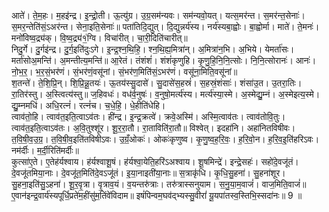 

  
आते॑। ते॒म॒हः। म॒हइ॑न्द्र। इ॒न्द्रो॒ती। ऊ॒त्यु॑ग्र। उ॒ग्र॒सम॑न्यवः। सम॑न्यवो॒यत्। यत्स॒मर॑न्त। स॒मर॑न्त॒सेनाः॑। स॒मर॒न्तेति॑सं॒ऽअर॑न्त। सेना॒इति॒सेनाः॑॥ पता॑तिदि॒द्युत्। दि॒द्युन्नर्य॑स्य। नर्य॑स्यबा॒ह्वोः। बा॒ह्वोर्मा। माते॑। ते॒मनः॑। मनो॑विष्व॒द्र्य॑क्। वि॒ष्व॒द्र्य॑१॒॑ग्वि। विचा॑रीत्। चा॒री॒दिति॑चारीत्॥  
निदु॒र्गे। दु॒र्गइ॑न्द्र। दु॒र्ग॒इति॑दुःऽगे। इ॒न्द्र॒श्न॒थि॒हि॒। श्न॒थि॒ह्य॒मित्रा॑न्। अ॒मित्रा॑न॒भि। अ॒भिये। येमर्ता॑सः। मर्ता॑सोअ॒मन्ति॑। अ॒मन्तीत्य॒मन्ति॑॥ आ॒रेतं। तंशंशं॑। शंशं॑कृणुहि। कृ॒णु॒हि॒नि॒नि॒त्सोः। नि॒नि॒त्सोरानः॑। आनः॑। नो॒भ॒र॒। भ॒र॒सं॒भर॑णं। सं॒भर॑णं॒वसू॑नां। सं॒भर॑ण॒मिति॑सं॒ऽभर॑णं। वसू॑ना॒मिति॒वसू॑नां॥  
श॒तन्ते॑। ते॒शि॒प्रि॒न्। शि॒प्रि॒न्नू॒तयः॑। ऊ॒तय॑स्सु॒दासे॑। सु॒दासे॑स॒हस्रं॑। स॒हस्रं॒शंसाः॑। शंसा॑उ॒त। उ॒तरा॒तिः। रा॒तिर॑स्तु। अ॒स्त्वित्य॑स्तु॥ ज॒हिवधः॑। वध॑र्व॒नुषः॑। व॒नुषो॒मर्त्य॑स्य। मर्त्य॑स्या॒स्मे। अ॒स्मेद्यु॒म्नं। अ॒स्मेइत्य॒स्मे। द्यु॒म्नमधि॑। अधि॒रत्नं॑। रत्नं॑च। च॒धे॒हि॒। धे॒हीति॑धेहि।  
त्वाव॑तो॒हि। त्वाव॑त॒इति॒त्वाऽव॑तः। ही॑न्द्र। इ॒न्द्र॒क्रत्वे॑। क्रवे॒अस्मि॑। अस्मि॒त्वाव॑तः। त्वाव॑तोवि॒तुः। त्वाव॑त॒इति॒त्वाऽव॑तः। अ॒वि॒तुश्शू॑र। शू॒र॒रा॒तौ। रा॒ताविति॑रा॒तौ॥ विश्वेत्। इदहा॑नि। अहा॑नितविषीवः। त॒वि॒षी॒व॒उ॒ग्र॒। त॒वि॒षी॒व॒इति॑तविषीऽवः। उ॒ग्रँ॒ओकः॑। ओकः॑कृणुष्व। कृ॒णु॒ष्व॒ह॒रि॒वः॒। ह॒रि॒वो॒न। ह॒रि॒व॒इ॒ति॑हरिऽवः। नम॑र्दीः। म॒र्दी॒रिति॑मर्दीः॥  
कुत्सा॑ए॒ते। ए॒तेह॑र्यश्वाय। ह॑र्यश्वाशू॒षं। ह॑र्यश्वा॒येति॒हरि॑ऽअश्वाय। शू॒षमिन्द्रे॑। इन्द्रे॒सहः॑। सहो॑दे॒वजू॑तं। दे॒वजू॑तमिया॒नाः। दे॒वजू॑त॒मिति॑दे॒वऽजू॑तं। इ॒या॒नाइती॑या॒नाः॥ स॒त्राकृ॑धि। कृ॒धि॒सु॒हना॑। सु॒हना॑शूर। सु॒हना॒इति॑सु॒ऽहना॑। शू॒र॒वृ॒त्रा। वृ॒त्राव॒यं। व॒यन्तरु॑त्राः। तरु॑त्रास्सनुयाम। स॒नु॒या॒म॒वाजं॑। वाज॒मिति॒वाजं॑॥  
ए॒वान॑इन्द्र॒वार्य॑स्यपूर्धि॒प्रते॑म॒हींसु॑म॒तिंवे॑विदाम॥ इषं॑पिन्वम॒घव॑द्भ्यस्सु॒वीरां॑ यू॒यपा॑तस्व॒स्तिभि॒स्सदा॑नः॥ 9 ॥  
